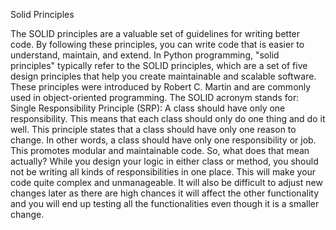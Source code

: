 Solid Principles

The SOLID principles are a valuable set of guidelines for writing better code. By following these principles, you can write code that is easier to understand, maintain, and extend.
In Python programming, "solid principles" typically refer to the SOLID principles, which are a set of five design principles that help you create maintainable and scalable software. These principles were introduced by Robert C. Martin and are commonly used in object-oriented programming. The SOLID acronym stands for:
Single Responsibility Principle (SRP): A class should have only one responsibility. This means that each class should only do one thing and do it well.
This principle states that a class should have only one reason to change. In other words, a class should have only one responsibility or job. This promotes modular and maintainable code.
So, what does that mean actually? While you design your logic in either class or method, you should not be writing all kinds of responsibilities in one place. This will make your code quite complex and unmanageable. It will also be difficult to adjust new changes later as there are high chances it will affect the other functionality and you will end up testing all the functionalities even though it is a smaller change.
